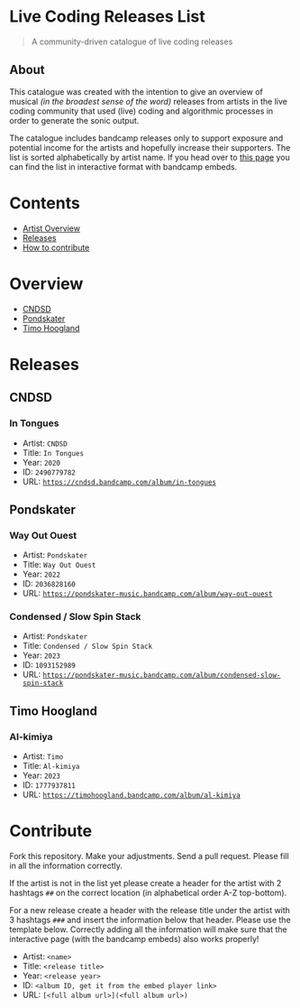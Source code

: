 
# Live Coding Releases List

> A community-driven catalogue of live coding releases

## About

This catalogue was created with the intention to give an overview of musical *(in the broadest sense of the word)* releases from artists in the live coding community that used (live) coding and algorithmic processes in order to generate the sonic output. 

The catalogue includes bandcamp releases only to support exposure and potential income for the artists and hopefully increase their supporters. The list is sorted alphabetically by artist name. If you head over to [this page]() you can find the list in interactive format with bandcamp embeds.

# Contents

- [Artist Overview](#artist-overview)
- [Releases](#releases)
- [How to contribute](#contribute)

# Overview

- [CNDSD](#cndsd)
- [Pondskater](#pondskater)
- [Timo Hoogland](#timo-hoogland)

# Releases

## CNDSD

### In Tongues

- Artist: `CNDSD`
- Title: `In Tongues`
- Year: `2020`
- ID: `2490779782`
- URL: [`https://cndsd.bandcamp.com/album/in-tongues`](https://cndsd.bandcamp.com/album/in-tongues)

## Pondskater

### Way Out Ouest

- Artist: `Pondskater`
- Title: `Way Out Ouest`
- Year: `2022`
- ID: `2036828160`
- URL: [`https://pondskater-music.bandcamp.com/album/way-out-ouest`](https://pondskater-music.bandcamp.com/album/way-out-ouest)

### Condensed / Slow Spin Stack

- Artist: `Pondskater`
- Title: `Condensed / Slow Spin Stack`
- Year: `2023`
- ID: `1093152989`
- URL: [`https://pondskater-music.bandcamp.com/album/condensed-slow-spin-stack`](https://pondskater-music.bandcamp.com/album/condensed-slow-spin-stack)

## Timo Hoogland

### Al-kimiya

- Artist: `Timo`
- Title: `Al-kimiya`
- Year: `2023`
- ID: `1777937811`
- URL: [`https://timohoogland.bandcamp.com/album/al-kimiya`](https://timohoogland.bandcamp.com/album/al-kimiya)

# Contribute

Fork this repository. Make your adjustments. Send a pull request. Please fill in all the information correctly. 

If the artist is not in the list yet please create a header for the artist with 2 hashtags `##` on the correct location (in alphabetical order A-Z top-bottom). 

For a new release create a header with the release title under the artist with 3 hashtags `###` and insert the information below that header. Please use the template below. Correctly adding all the information will make sure that the interactive page (with the bandcamp embeds) also works properly!

- Artist: `<name>`
- Title: `<release title>`
- Year: `<release year>`
- ID: `<album ID, get it from the embed player link>`
- URL: `[<full album url>](<full album url>)`